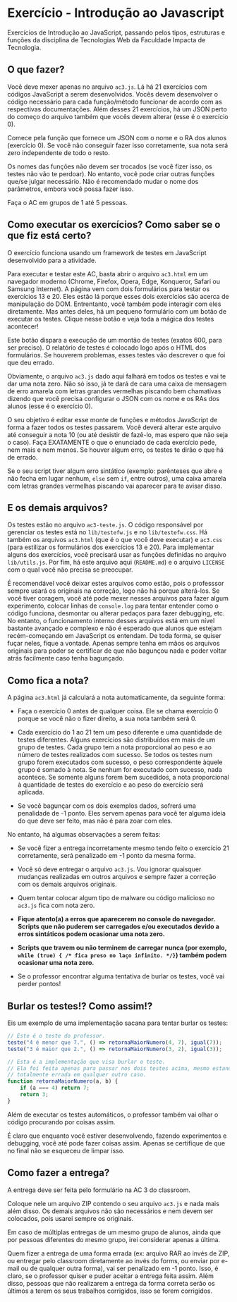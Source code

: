 # Exercício - Introdução ao Javascript

Exercícios de Introdução ao JavaScript, passando pelos tipos, estruturas e funções da disciplina de Tecnologias Web da Faculdade Impacta de Tecnologia.

## O que fazer?

Você deve mexer apenas no arquivo `ac3.js`.
Lá há 21 exercícios com códigos JavaScript a serem desenvolvidos.
Vocês devem desenvolver o código necessário para cada função/método funcionar de acordo com as respectivas documentações.
Além desses 21 exercícios, há um JSON perto do começo do arquivo também que vocês devem alterar (esse é o exercício 0).

Comece pela função que fornece um JSON com o nome e o RA dos alunos (exercício 0).
Se você não conseguir fazer isso corretamente, sua nota será zero independente de todo o resto.

Os nomes das funções não devem ser trocados (se você fizer isso, os testes não vão te perdoar).
No entanto, você pode criar outras funções que/se julgar necessário.
Não é recomendado mudar o nome dos parâmetros, embora você possa fazer isso.

Faça o AC em grupos de 1 até 5 pessoas.

## Como executar os exercícios? Como saber se o que fiz está certo?

O exercício funciona usando um framework de testes em JavaScript desenvolvido para a atividade.

Para executar e testar este AC, basta abrir o arquivo `ac3.html` em um navegador moderno (Chrome, Firefox, Opera, Edge, Konqueror, Safari ou Samsung Internet).
A página vem com dois formulários para testar os exercícios 13 e 20.
Eles estão lá porque esses dois exercícios são acerca de manipulação do DOM. Entrentanto, você também pode interagir com eles diretamente.
Mas antes deles, há um pequeno formulário com um botão de executar os testes.
Clique nesse botão e veja toda a mágica dos testes acontecer!

Este botão dispara a execução de um montão de testes (exatos 600, para ser preciso).
O relatório de testes é colocado logo após o HTML dos formulários.
Se houverem problemas, esses testes vão descrever o que foi que deu errado.

Obviamente, o arquivo `ac3.js` dado aqui falhará em todos os testes e vai te dar uma nota zero.
Não só isso, já te dará de cara uma caixa de mensagem de erro amarela com letras grandes vermelhas piscando bem chamativas dizendo que você precisa configurar o JSON com os nome e os RAs dos alunos (esse é o exercício 0).

O seu objetivo é editar esse monte de funções e métodos JavaScript de forma a fazer todos os testes passarem.
Você deverá alterar este arquivo até conseguir a nota 10 (ou até desistir de fazê-lo, mas espero que não seja o caso).
Faça EXATAMENTE o que o enunciado de cada exercício pede, nem mais e nem menos.
Se houver algum erro, os testes te dirão o que há de errado.

Se o seu script tiver algum erro sintático (exemplo: parênteses que abre e não fecha em lugar nenhum, `else` sem `if`, entre outros), uma caixa amarela com letras grandes vermelhas piscando vai aparecer para te avisar disso.

## E os demais arquivos?

Os testes estão no arquivo `ac3-teste.js`.
O código responsável por gerenciar os testes está no `lib/testefw.js` e no `lib/testefw.css`.
Há também os arquivos `ac3.html` (que é o que você deve executar) e `ac3.css` (para estilizar os formulários dos exercícios 13 e 20).
Para implementar alguns dos exercícios, você precisará usar as funções definidas no arquivo `lib/utils.js`.
Por fim, há este arquivo aqui (`README.md`) e o arquivo `LICENSE` com o qual você não precisa se preocupar.

É recomendável você deixar estes arquivos como estão, pois o professsor sempre usará os originais na correção, logo não há porque alterá-los.
Se você tiver coragem, você até pode mexer nesses arquivos para fazer algum experimento, colocar linhas de `console.log` para tentar entender como o código funciona, desmontar ou alterar pedaços para fazer debugging, etc.
No entanto, o funcionamento interno desses arquivos está em um nível bastante avançado e complexo e não é esperado que alunos que estejam recém-começando em JavaScript os entendam.
De toda forma, se quiser fuçar neles, fique a vontade.
Apenas sempre tenha em mãos os arquivos originais para poder se certificar de que não bagunçou nada e poder voltar atrás facilmente caso tenha bagunçado.

## Como fica a nota?

A página `ac3.html` já calculará a nota automaticamente, da seguinte forma:

- Faça o exercício 0 antes de qualquer coisa.
  Ele se chama exercício 0 porque se você não o fizer direito, a sua nota também será 0.

- Cada exercício do 1 ao 21 tem um peso diferente e uma quantidade de testes diferentes.
  Alguns exercícios são distribuídos em mais de um grupo de testes.
  Cada grupo tem a nota proporcional ao peso e ao número de testes realizados com sucesso.
  Se todos os testes num grupo forem executados com sucesso, o peso correspondente àquele grupo é somado à nota.
  Se nenhum for executado com sucesso, nada acontece.
  Se somente alguns forem bem sucedidos, a nota proporcional à quantidade de testes do exercício e ao peso do exercício será aplicada.

- Se você bagunçar com os dois exemplos dados, sofrerá uma penalidade de -1 ponto.
  Eles servem apenas para você ter alguma ideia do que deve ser feito, mas não é para zoar com eles.

No entanto, há algumas observações a serem feitas:

- Se você fizer a entrega incorretamente mesmo tendo feito o exercício 21 corretamente, será penalizado em -1 ponto da mesma forma.

- Você só deve entregar o arquivo `ac3.js`. Vou ignorar quaisquer mudanças realizadas em outros arquivos e sempre fazer a correção com os demais arquivos originais.

- Quem tentar colocar algum tipo de malware ou código malicioso no `ac3.js` fica com nota zero.

- **Fique atento(a) a erros que aparecerem no console do navegador. Scripts que não puderem ser carregados e/ou executados devido a erros sintáticos podem ocasionar uma nota zero.**

- **Scripts que travem ou não terminem de carregar nunca (por exemplo, `while (true) { /* fica preso no laço infinito. */}`) também podem ocasionar uma nota zero.**

- Se o professor encontrar alguma tentativa de burlar os testes, você vai perder pontos!

## Burlar os testes!? Como assim!?

Eis um exemplo de uma implementação sacana para tentar burlar os testes:

```js
// Este é o teste do professor.
teste("4 é menor que 7.", () => retornaMaiorNumero(4, 7), igual(7));
teste("3 é maior que 2.", () => retornaMaiorNumero(3, 2), igual(3));

// Esta é a implementação que visa burlar o teste.
// Ela foi feita apenas para passar nos dois testes acima, mesmo estando
// totalmente errada em qualquer outro caso.
function retornaMaiorNumero(a, b) {
    if (a === 4) return 7;
    return 3;
}
```

Além de executar os testes automáticos, o professor também vai olhar o código procurando por coisas assim.

É claro que enquanto você estiver desenvolvendo, fazendo experimentos e debugging, você até pode fazer coisas assim.
Apenas se certifique de que no final não se esqueceu de limpar isso.

## Como fazer a entrega?

A entrega deve ser feita pelo formulário na AC 3 do classroom.

Coloque nele um arquivo ZIP contendo o seu arquivo `ac3.js` e nada mais além disso.
Os demais arquivos não são necessários e nem devem ser colocados, pois usarei sempre os originais.

Em caso de múltiplas entregas de um mesmo grupo de alunos, ainda que por pessoas diferentes do mesmo grupo, irei considerar apenas a última.

Quem fizer a entrega de uma forma errada (ex: arquivo RAR ao invés de ZIP, ou entregar pelo classroom diretamente ao invés do forms, ou enviar por e-mail ou de qualquer outra forma), vai ser penalizado em -1 ponto.
Isso, é claro, se o professor quiser e puder aceitar a entrega feita assim.
Além disso, pessoas que não realizarem a entrega da forma correta serão os últimos a terem os seus trabalhos corrigidos, isso se forem corrigidos.